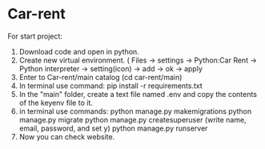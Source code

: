 # Car-rent

For start project:
1. Download code and open in python.
2. Create new virtual environment. ( Files -> settings -> Python:Car Rent -> Python interpreter -> setting(icon) -> add -> ok -> apply
3. Enter to Car-rent/main catalog (cd car-rent/main)
4. In terminal use command: pip install -r requirements.txt 
5. In the "main" folder, create a text file named .env and copy the contents of the keyenv file to it.
6. in terminal use commands: 
python manage.py makemigrations
python manage.py migrate
python manage.py createsuperuser   (write name, email, password, and set y)
python manage.py runserver
7. Now you can check website.
